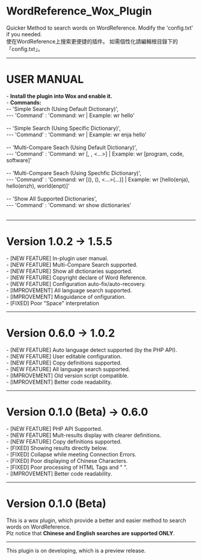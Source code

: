 # WordReference_Wox_Plugin
Quicker Method to search words on WordReference. Modify the 'config.txt' if you needed. <br>
使在WordReference上搜索更便捷的插件。 如需個性化請編輯根目錄下的「config.txt」。<br>
<hr>
<h1>USER MANUAL</h1>
 - <b>Install the plugin into Wox and enable it.</b><br>
 - <b>Commands:</b> <br>
   -- 'Simple Search (Using Default Dictionary)',<br>
   --- 'Command' : 'Command: wr <Word> | Example: wr hello'<br>
<br>
   -- 'Simple Search (Using Specific Dictionary)',<br>
   --- 'Command' : 'Command: wr <Dictionary> <Word> | Example: wr enja hello'<br>
<br>
   -- 'Multi-Compare Seach (Using Default Dictionary)',<br>
   --- 'Command' : 'Command: wr [<Word1>, <Word2>, <...>] | Example: wr [program, code, software]'<br>
<br>
   -- 'Multi-Compare Seach (Using Spechfic Dictionary)',<br>
   --- 'Command' : 'Command: wr [<Word1>(<Dict1>), <Word2>(<Dict2>), <...>(...)] | Example: wr [hello(enja), hello(enzh), world(enpt)]'<br>
<br>
   -- 'Show All Supported Dictionaries',<br>
   --- 'Command' : 'Command: wr show dictionaries'<br>

<br>
<hr>
<h1>Version 1.0.2 -> 1.5.5</h1>
 - [NEW FEATURE] In-plugin user manual.<br>
 - [NEW FEATURE] Multi-Compare Search supported.<br>
 - [NEW FEATURE] Show all dictionaries supported.<br>
 - [NEW FEATURE] Copyright declare of Word Reference.<br>
 - [NEW FEATURE] Configuration auto-fix/auto-recovery.<br>
 - [IMPROVEMENT] All language search supported.<br>
 - [IMPROVEMENT] Misguidance of onfiguration.<br>
 - [FIXED] Poor "Space" interpretation <br>
<hr>
<h1>Version 0.6.0 -> 1.0.2</h1>
 - [NEW FEATURE] Auto language detect supported (by the PHP API).<br>
 - [NEW FEATURE] User editable configuration.<br>
 - [NEW FEATURE] Copy definitions supported.<br>
 - [NEW FEATURE] All language search supported.<br>
 - [IMPROVEMENT] Old version script compatible.<br>
 - [IMPROVEMENT] Better code readability.<br>
<hr>
<h1>Version 0.1.0 (Beta) -> 0.6.0</h1>
 - [NEW FEATURE] PHP API Supported.<br>
 - [NEW FEATURE] Mult-results display with clearer definitions.<br>
 - [NEW FEATURE] Copy definitions supported.<br>
 - [FIXED] Showing results directly below.<br>
 - [FIXED] Collapse while meeting Connection Errors.<br>
 - [FIXED] Poor displaying of Chinese Characters.<br>
 - [FIXED] Poor processing of HTML Tags and "&nbsp;".<br>
 - [IMPROVEMENT] Better code readability.<br>
<hr>
<h1>Version 0.1.0 (Beta)</h1>
This is a wox plugin, which provide a better and easier method to search words on WordReference.<br>
Plz notice that <b> Chinese and English searches are supported ONLY</b>.<br>
<hr>
This plugin is on developing, which is a preview release.<br>
